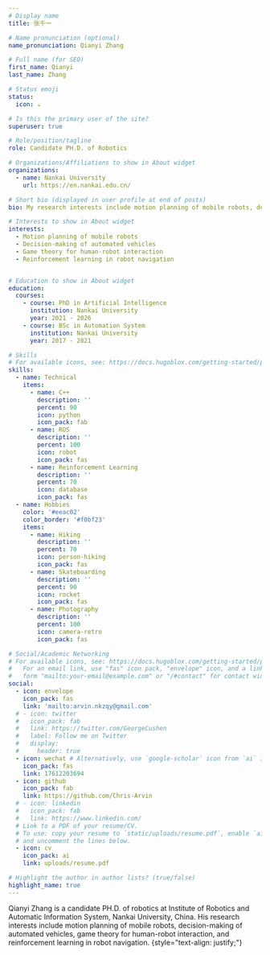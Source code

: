 ```yaml
---
# Display name
title: 张千一

# Name pronunciation (optional)
name_pronunciation: Qianyi Zhang

# Full name (for SEO)
first_name: Qianyi
last_name: Zhang

# Status emoji
status:
  icon: ☕️

# Is this the primary user of the site?
superuser: true

# Role/position/tagline
role: Candidate PH.D. of Robotics

# Organizations/Affiliations to show in About widget
organizations:
  - name: Nankai University
    url: https://en.nankai.edu.cn/

# Short bio (displayed in user profile at end of posts)
bio: My research interests include motion planning of mobile robots, decision-making of automated vehicles, and human-robot game theory.

# Interests to show in About widget
interests:
  - Motion planning of mobile robots
  - Decision-making of automated vehicles
  - Game theory for human-robot interaction
  - Reinforcement learning in robot navigation


# Education to show in About widget
education:
  courses:
    - course: PhD in Artificial Intelligence
      institution: Nankai University
      year: 2021 - 2026
    - course: BSc in Automation System
      institution: Nankai University
      year: 2017 - 2021

# Skills
# For available icons, see: https://docs.hugoblox.com/getting-started/page-builder/#icons
skills:
  - name: Technical
    items:
      - name: C++
        description: ''
        percent: 90
        icon: python
        icon_pack: fab
      - name: ROS
        description: ''
        percent: 100
        icon: robot
        icon_pack: fas
      - name: Reinforcement Learning
        description: ''
        percent: 70
        icon: database
        icon_pack: fas
  - name: Hobbies
    color: '#eeac02'
    color_border: '#f0bf23'
    items:
      - name: Hiking
        description: ''
        percent: 70
        icon: person-hiking
        icon_pack: fas
      - name: Skateboarding
        description: ''
        percent: 90
        icon: rocket
        icon_pack: fas
      - name: Photography
        description: ''
        percent: 100
        icon: camera-retro
        icon_pack: fas

# Social/Academic Networking
# For available icons, see: https://docs.hugoblox.com/getting-started/page-builder/#icons
#   For an email link, use "fas" icon pack, "envelope" icon, and a link in the
#   form "mailto:your-email@example.com" or "/#contact" for contact widget.
social:
  - icon: envelope
    icon_pack: fas
    link: 'mailto:arvin.nkzqy@gmail.com'
  # - icon: twitter
  #   icon_pack: fab
  #   link: https://twitter.com/GeorgeCushen
  #   label: Follow me on Twitter
  #   display:
  #     header: true
  - icon: wechat # Alternatively, use `google-scholar` icon from `ai` icon pack
    icon_pack: fas
    link: 17612203694
  - icon: github
    icon_pack: fab
    link: https://github.com/Chris-Arvin
  # - icon: linkedin
  #   icon_pack: fab
  #   link: https://www.linkedin.com/
  # Link to a PDF of your resume/CV.
  # To use: copy your resume to `static/uploads/resume.pdf`, enable `ai` icons in `params.yaml`,
  # and uncomment the lines below.
  - icon: cv
    icon_pack: ai
    link: uploads/resume.pdf

# Highlight the author in author lists? (true/false)
highlight_name: true
---
```


Qianyi Zhang is a candidate PH.D. of robotics at Institute of Robotics and Automatic Information System, Nankai University, China. His research interests include motion planning of mobile robots, decision-making of automated vehicles, game theory for human-robot interaction, and reinforcement learning in robot navigation. 
{style="text-align: justify;"}

